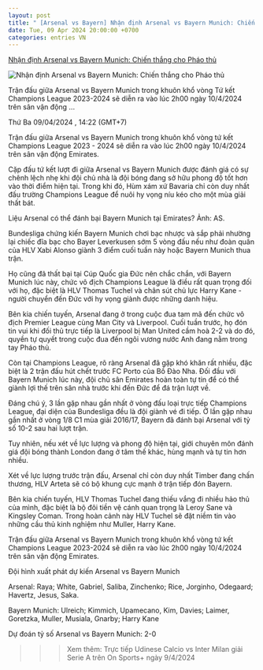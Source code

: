 ```yaml
---
layout: post
title: " [Arsenal vs Bayern] Nhận định Arsenal vs Bayern Munich: Chiến thắng cho Pháo thủ"
date: Tue, 09 Apr 2024 20:00:00 +0700
categories: entries VN
---
```

[Nhận định Arsenal vs Bayern Munich: Chiến thắng cho Pháo thủ](https://nongnghiep.vn/nhan-dinh-arsenal-vs-bayern-munich-chien-thang-cho-phao-thu-d381902.html)

![Nhận định Arsenal vs Bayern Munich: Chiến thắng cho Pháo thủ](https://t.ex-cdn.com/nongnghiep.vn/resize/540x303/files/doanhtq/2024/04/09/1853-m-090742_690.jpeg)

Trận đấu giữa Arsenal vs Bayern Munich trong khuôn khổ vòng Tứ kết Champions League 2023-2024 sẽ diễn ra vào lúc 2h00 ngày 10/4/2024 trên sân vận động ...

Thứ Ba 09/04/2024 , 14:22 (GMT+7)

Trận đấu giữa Arsenal vs Bayern Munich trong khuôn khổ vòng tứ kết Champions League 2023 - 2024 sẽ diễn ra vào lúc 2h00 ngày 10/4/2024 trên sân vận động Emirates.

Cặp đấu tứ kết lượt đi giữa Arsenal vs Bayern Munich được đánh giá có sự chênh lệch nhẹ khi đội chủ nhà là đội bóng đang sở hữu phong độ tốt hơn vào thời điểm hiện tại. Trong khi đó, Hùm xám xứ Bavaria chỉ còn duy nhất đấu trường Champions League để nuôi hy vọng níu kéo cho một mùa giải thất bát.

Liệu Arsenal có thể đánh bại Bayern Munich tại Emirates? Ảnh: AS.

Bundesliga chứng kiến Bayern Munich chơi bạc nhược và sắp phải nhường lại chiếc đĩa bạc cho Bayer Leverkusen sớm 5 vòng đấu nếu như đoàn quân của HLV Xabi Alonso giành 3 điểm cuối tuần này hoặc Bayern Munich thua trận.

Họ cũng đã thất bại tại Cúp Quốc gia Đức nên chắc chắn, với Bayern Munich lúc này, chức vô địch Champions League là điều rất quan trọng đối với họ, đặc biệt là HLV Thomas Tuchel và chân sút chủ lực Harry Kane - người chuyển đến Đức với hy vọng giành được những danh hiệu.

Bên kia chiến tuyến, Arsenal đang ở trong cuộc đua tam mã đến chức vô địch Premier League cùng Man City và Liverpool. Cuối tuần trước, họ đón tin vui khi đối thủ trực tiếp là Liverpool bị Man United cầm hoà 2-2 và do đó, quyền tự quyết trong cuộc đua đến ngôi vương nước Anh đang nằm trong tay Pháo thủ.

Còn tại Champions League, rõ ràng Arsenal đã gặp khó khăn rất nhiều, đặc biệt là 2 trận đấu hút chết trước FC Porto của Bồ Đào Nha. Đối đầu với Bayern Munich lúc này, đội chủ sân Emirates hoàn toàn tự tin để có thể giành lợi thế trên sân nhà trước khi đến Đức để đá trận lượt về.

Đáng chú ý, 3 lần gặp nhau gần nhất ở vòng đấu loại trực tiếp Champions League, đại diện của Bundesliga đều là đội giành vé đi tiếp. Ở lần gặp nhau gần nhất ở vòng 1/8 C1 mùa giải 2016/17, Bayern đã đánh bại Arsenal với tỷ số 10-2 sau hai lượt trận.

Tuy nhiên, nếu xét về lực lượng và phong độ hiện tại, giới chuyên môn đánh giá đội bóng thành London đang ở tâm thế khác, hùng mạnh và tự tin hơn nhiều.

Xét về lực lượng trước trận đấu, Arsenal chỉ còn duy nhất Timber đang chấn thương, HLV Arteta sẽ có bộ khung cực mạnh ở trận tiếp đón Bayern.

Bên kia chiến tuyến, HLV Thomas Tuchel đang thiếu vắng đi nhiều hảo thủ của mình, đặc biệt là bộ đôi tiền vệ cánh quan trọng là Leroy Sane và Kingsley Coman. Trong hoàn cảnh này HLV Tuchel sẽ đặt niềm tin vào những cầu thủ kinh nghiệm như Muller, Harry Kane.

Trận đấu giữa Arsenal vs Bayern Munich trong khuôn khổ vòng tứ kết Champions League 2023-2024 sẽ diễn ra vào lúc 2h00 ngày 10/4/2024 trên sân vận động Emirates.

Đội hình xuất phát dự kiến Arsenal vs Bayern Munich

Arsenal: Raya; White, Gabriel, Saliba, Zinchenko; Rice, Jorginho, Odegaard; Havertz, Jesus, Saka.

Bayern Munich: Ulreich; Kimmich, Upamecano, Kim, Davies; Laimer, Goretzka, Muller, Musiala, Gnarby; Harry Kane

Dự đoán tỷ số Arsenal vs Bayern Munich: 2-0

>>> Xem thêm: Trực tiếp Udinese Calcio vs Inter Milan giải Serie A trên On Sports+ ngày 9/4/2024

